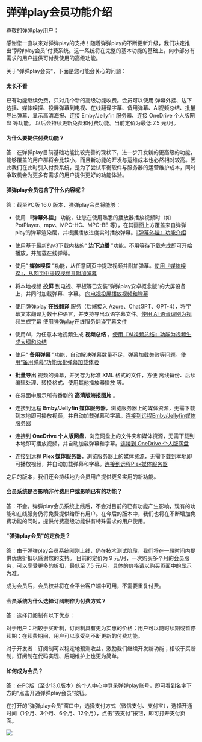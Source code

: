 # 弹弹play会员功能介绍

尊敬的弹弹play用户：

感谢您一直以来对弹弹play的支持！随着弹弹play的不断更新升级，我们决定推出“弹弹play会员”付费系统。这一系统将在完整的基本功能的基础上，向小部分有需求的用户提供可付费使用的高级功能。

关于“弹弹play会员”，下面是您可能会关心的问题：

#### 太长不看

已有功能继续免费，只对几个新的高级功能收费。会员可以使用 弹幕外挂、边下边播、媒体嗅探、投屏弹幕到电视、在线翻译字幕、备用弹幕、AI视频总结、批量导出弹幕、显示高清海报、连接 Emby/Jellyfin 服务器、连接 OneDrive 个人版网盘 等功能。
以后会持续更新免费和付费功能。当前定价为最低 7.5 元/月。

#### 为什么要提供付费功能？

答：在弹弹play目前基础功能比较完善的现状下，进一步开发新的更高级的功能，能够覆盖的用户群将会比较小，而且新功能的开发与运维成本也必然相对较高。因此我们在此时引入付费系统，是为了尝试平衡软件与服务器的运营维护成本，同时争取机会为更多有需求的用户提供更好的功能体验。

#### 弹弹play会员包含了什么内容呢？

答：截至PC版 16.0 版本，弹弹play会员将能够：

- 使用 **『弹幕外挂』** 功能，让您在使用熟悉的播放器播放视频时（如 PotPlayer、mpv、MPC-HC、MPC-BE 等），在其画面上方覆盖来自弹弹play的弹幕渲染层，并根据播放进度实时播放弹幕。[『弹幕外挂』功能介绍](../function/danmaku-overlay.html)

- 使用基于最新的v3下载内核的“ **边下边播** ”功能，不用等待下载完成即可开始播放，并加载在线弹幕。

- 使用“ **媒体嗅探** ”功能，从任意网页中提取视频并附加弹幕。[使用『媒体嗅探』，从网页中提取视频并附加弹幕](../function/media-sniff.html)

- 将本地视频 **投屏** 到电视、平板等已安装“弹弹play安卓概念版”的大屏设备上，并同时加载弹幕、字幕。 [向电视投屏播放视频和弹幕](../function/cast-to-tv.html)

- 使用弹弹play **在线翻译** 服务（后端接入 Azure、ChatGPT、GPT-4），将字幕文本翻译为数十种语言，并支持导出双语字幕文件。[使用 AI 语音识别为视频生成字幕](../function/ai-speech-recognition.html) [使用弹弹play在线服务翻译字幕文件](../function/ai-translate.html)

- 使用AI，为任意本地视频生成 **视频总结** 。[使用『AI视频总结』功能为视频生成大纲和总结](../function/ai-video-summary.html)

- 使用“ **备用弹幕** ”功能，自动解决弹幕数量不足、弹幕加载失败等问题。[使用“备用弹幕”功能优化弹幕加载体验](../function/backuped-danmaku.md)

- **批量导出** 视频的弹幕，并另存为标准 XML 格式的文件，方便 离线备份、后续编辑处理、转换格式、使用其他播放器播放 等。

- 在界面中展示所有番剧的 **高清版海报图片** 。

- 连接到远程 **Emby/Jellyfin 媒体服务器**，浏览服务器上的媒体资源，无需下载到本地即可播放视频，并自动加载弹幕和字幕。[连接到远程Emby/Jellyfin媒体服务器](../function/medialibrary-remote-emby.html)

- 连接到 **OneDrive 个人版网盘**，浏览网盘上的文件夹和媒体资源，无需下载到本地即可播放视频，并自动加载弹幕和字幕。[连接到 OneDrive 个人版网盘](../function/medialibrary-remote-onedrive.html)

- 连接到远程 **Plex 媒体服务器**，浏览服务器上的媒体资源，无需下载到本地即可播放视频，并自动加载弹幕和字幕。[连接到远程Plex媒体服务器](../function/medialibrary-remote-plex.md)

之后的版本，我们还会持续地为会员用户提供更多实用的新功能。


#### 会员系统是否影响非付费用户或影响已有的功能？

答：不会。弹弹play会员系统上线后，不会对目前的已有功能产生影响，现有的功能和在线服务仍将免费提供给所有用户。在今后的版本中，我们也将在不断增加免费功能的同时，提供付费高级功能供有特殊需求的用户使用。

#### "弹弹play会员"的定价是？

答：由于弹弹play会员系统刚刚上线，仍在技术测试阶段，我们将在一段时间内提供优惠折扣以感谢您的支持。
目前的定价为 9 元/月，一次购买多个月的会员服务，可以享受更多的折扣，最低至 7.5 元/月。具体的价格请以购买页面中的显示为准。

成为会员后，会员权益将在全平台客户端中可用，不需要重复付费。

#### 会员系统为什么选择订阅制作为付费方式？

答：选择订阅制有以下优点：

对于用户：相较于买断制，订阅制具有更为实惠的价格；用户可以随时续期或暂停续期；在续费期间，用户可以享受到不断更新的付费功能。

对于开发者：订阅制可以稳定地预测收益，激励我们继续开发新功能；相较于买断制，订阅制在代码实现、后期维护上也更为简单。

#### 如何成为会员？

答：在PC版（至少13.0版本）的个人中心中登录弹弹play账号，即可看到名字下方的“点击开通弹弹play会员”按钮。

在打开的“弹弹play会员”窗口中，选择支付方式（微信支付、支付宝），选择开通时间（1个月、3个月、6个月、12个月），点击“去支付”按钮，即可打开支付页面。

![](/images/upload/member-20250625-115946.png)

